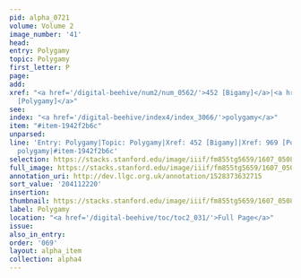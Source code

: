 ```yaml
---
pid: alpha_0721
volume: Volume 2
image_number: '41'
head:
entry: Polygamy
topic: Polygamy
first_letter: P
page:
add:
xref: "<a href='/digital-beehive/num2/num_0562/'>452 [Bigamy]</a>|<a href='/digital-beehive/num4/num_1292/'>969
  [Polygamy]</a>"
see:
index: "<a href='/digital-beehive/index4/index_3066/'>polygamy</a>"
item: "#item-1942f2b6c"
unparsed:
line: 'Entry: Polygamy|Topic: Polygamy|Xref: 452 [Bigamy]|Xref: 969 [Polygamy]|Index:
  polygamy|#item-1942f2b6c'
selection: https://stacks.stanford.edu/image/iiif/fm855tg5659/1607_0508/267,2220,3106,385/full/0/default.jpg
full_image: https://stacks.stanford.edu/image/iiif/fm855tg5659/1607_0508/full/full/0/default.jpg
annotation_uri: http://dev.llgc.org.uk/annotation/1528373632715
sort_value: '204112220'
insertion:
thumbnail: https://stacks.stanford.edu/image/iiif/fm855tg5659/1607_0508/267,2220,600,180/250,/0/default.jpg
label: Polygamy
location: "<a href='/digital-beehive/toc/toc2_031/'>Full Page</a>"
issue:
also_in_entry:
order: '069'
layout: alpha_item
collection: alpha4
---
```


